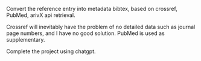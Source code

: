 Convert the reference entry into metadata bibtex, based on crossref, PubMed, arivX api retrieval. 

Crossref will inevitably have the problem of no detailed data such as journal page numbers, and I have no good solution. PubMed is used as supplementary.

Complete the project using chatgpt.
